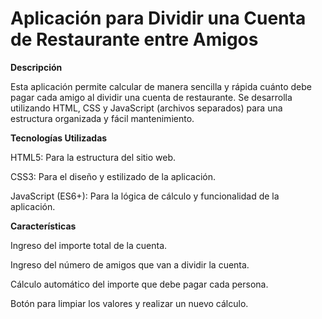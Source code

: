 # Aplicación para Dividir una Cuenta de Restaurante entre Amigos

**Descripción**

Esta aplicación permite calcular de manera sencilla y rápida cuánto debe pagar cada amigo al dividir una cuenta de restaurante. Se desarrolla utilizando HTML, CSS y JavaScript (archivos separados) para una estructura organizada y fácil mantenimiento.

**Tecnologías Utilizadas**

HTML5: Para la estructura del sitio web.

CSS3: Para el diseño y estilizado de la aplicación.

JavaScript (ES6+): Para la lógica de cálculo y funcionalidad de la aplicación.

**Características**

Ingreso del importe total de la cuenta.

Ingreso del número de amigos que van a dividir la cuenta.

Cálculo automático del importe que debe pagar cada persona.

Botón para limpiar los valores y realizar un nuevo cálculo.
